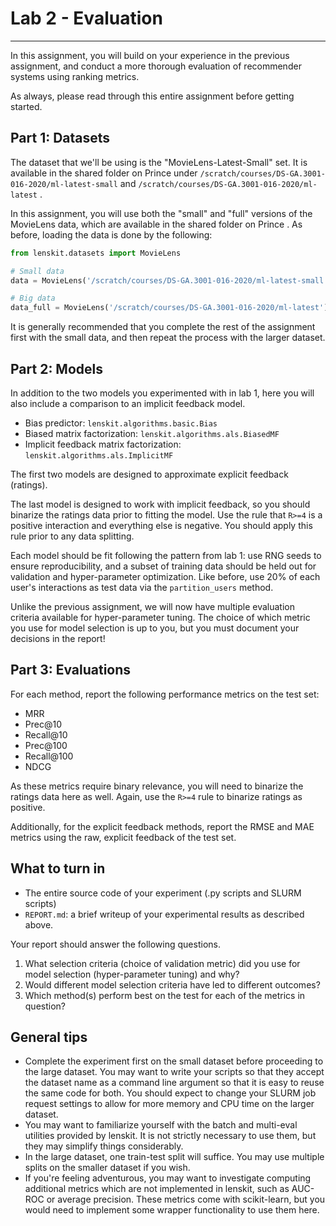 # Lab 2 - Evaluation

---

In this assignment, you will build on your experience in the previous assignment, and conduct a more thorough evaluation of recommender systems using ranking metrics.

As always, please read through this entire assignment before getting started.

## Part 1: Datasets

The dataset that we'll be using is the "MovieLens-Latest-Small" set.  It is available in the shared folder on Prince under `/scratch/courses/DS-GA.3001-016-2020/ml-latest-small` and `/scratch/courses/DS-GA.3001-016-2020/ml-latest` .

In this assignment, you will use both the "small" and "full" versions of the MovieLens data, which are available in the shared folder on Prince .  As before, loading the data is done by the following:

```python
from lenskit.datasets import MovieLens

# Small data
data = MovieLens('/scratch/courses/DS-GA.3001-016-2020/ml-latest-small')

# Big data
data_full = MovieLens('/scratch/courses/DS-GA.3001-016-2020/ml-latest')
```

It is generally recommended that you complete the rest of the assignment first with the small data, and then repeat the process with the larger dataset.


## Part 2: Models

In addition to the two models you experimented with in lab 1, here you will also include a comparison to an implicit feedback model.

- Bias predictor: `lenskit.algorithms.basic.Bias`
- Biased matrix factorization: `lenskit.algorithms.als.BiasedMF`
- Implicit feedback matrix factorization: `lenskit.algorithms.als.ImplicitMF`

The first two models are designed to approximate explicit feedback (ratings).

The last model is designed to work with implicit feedback, so you should binarize the ratings data prior to fitting the model.
Use the rule that `R>=4` is a positive interaction and everything else is negative.
You should apply this rule prior to any data splitting.

Each model should be fit following the pattern from lab 1: use RNG seeds to ensure reproducibility, and a subset of training data should be held out for validation and hyper-parameter optimization.
Like before, use 20% of each user's interactions as test data via the `partition_users` method.

Unlike the previous assignment, we will now have multiple evaluation criteria available for hyper-parameter tuning.
The choice of which metric you use for model selection is up to you, but you must document your decisions in the report!

## Part 3: Evaluations

For each method, report the following performance metrics on the test set:

- MRR
- Prec@10
- Recall@10
- Prec@100
- Recall@100
- NDCG

As these metrics require binary relevance, you will need to binarize the ratings data here as well.  Again, use the `R>=4` rule to binarize ratings as positive.

Additionally, for the explicit feedback methods, report the RMSE and MAE metrics using the raw, explicit feedback of the test set.

## What to turn in

- The entire source code of your experiment (.py scripts and SLURM scripts)
- `REPORT.md`: a brief writeup of your experimental results as described above.

Your report should answer the following questions.

1. What selection criteria (choice of validation metric) did you use for model selection (hyper-parameter tuning) and why?
2. Would different model selection criteria have led to different outcomes?
3. Which method(s) perform best on the test for each of the metrics in question?

## General tips

- Complete the experiment first on the small dataset before proceeding to the large dataset.  You may want to write your scripts so that they accept the dataset name as a command line argument so that it is easy to reuse the same code for both.  You should expect to change your SLURM job request settings to allow for more memory and CPU time on the larger dataset.
- You may want to familiarize yourself with the batch and multi-eval utilities provided by lenskit.  It is not strictly necessary to use them, but they may simplify things considerably.
- In the large dataset, one train-test split will suffice.  You may use multiple splits on the smaller dataset if you wish.
- If you're feeling adventurous, you may want to investigate computing additional metrics which are not implemented in lenskit, such as AUC-ROC or average precision.  These metrics come with scikit-learn, but you would need to implement some wrapper functionality to use them here.
